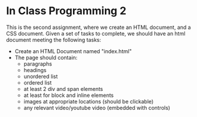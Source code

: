 # In Class Programming 2
This is the second assignment, where we create an HTML document, and a CSS document. Given a set of tasks to complete, we should have an html document meeting the following tasks:
+ Create an HTML Document named "index.html"
+ The page should contain:
   - paragraphs
   - headings
   - unordered list
   - ordered list
   - at least 2 div and span elements
   - at least for block and inline elements
   - images at appropriate locations (should be clickable)
   - any relevant video/youtube video (embedded with controls)
  

